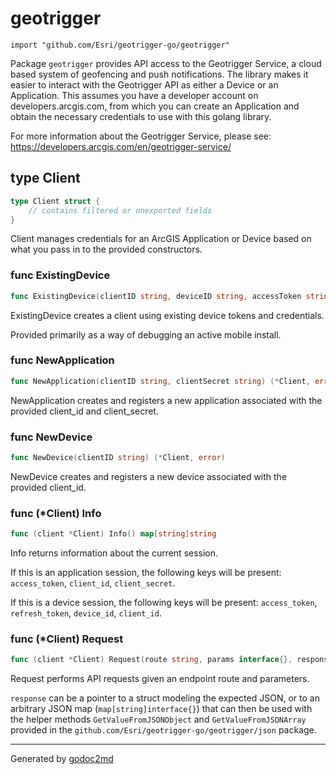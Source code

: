 
# geotrigger
    import "github.com/Esri/geotrigger-go/geotrigger"

Package `geotrigger` provides API access to the Geotrigger Service,
a cloud based system of geofencing and push notifications. The library
makes it easier to interact with the Geotrigger API as either a Device or
an Application. This assumes you have a developer account on
developers.arcgis.com, from which you can create an Application and obtain
the necessary credentials to use with this golang library.

For more information about the Geotrigger Service, please see:
<a href="https://developers.arcgis.com/en/geotrigger-service/">https://developers.arcgis.com/en/geotrigger-service/</a>







## type Client
``` go
type Client struct {
    // contains filtered or unexported fields
}
```
Client manages credentials for an ArcGIS Application or Device based on what
you pass in to the provided constructors.









### func ExistingDevice
``` go
func ExistingDevice(clientID string, deviceID string, accessToken string, expiresIn int64, refreshToken string) *Client
```
ExistingDevice creates a client using existing device tokens and credentials.

Provided primarily as a way of debugging an active mobile install.


### func NewApplication
``` go
func NewApplication(clientID string, clientSecret string) (*Client, error)
```
NewApplication creates and registers a new application associated with the
provided client_id and client_secret.


### func NewDevice
``` go
func NewDevice(clientID string) (*Client, error)
```
NewDevice creates and registers a new device associated with the provided client_id.




### func (\*Client) Info
``` go
func (client *Client) Info() map[string]string
```
Info returns information about the current session.

If this is an application session, the following keys will be present: `access_token`, `client_id`, `client_secret`.

If this is a device session, the following keys will be present: `access_token`, `refresh_token`, `device_id`, `client_id`.



### func (\*Client) Request
``` go
func (client *Client) Request(route string, params interface{}, response interface{}) error
```
Request performs API requests given an endpoint route and parameters.

`response` can be a pointer to a struct modeling the expected JSON, or to an
arbitrary JSON map (`map[string]interface{}`) that can then be used with the
helper methods `GetValueFromJSONObject` and `GetValueFromJSONArray` provided
in the `github.com/Esri/geotrigger-go/geotrigger/json` package.









- - -
Generated by [godoc2md](http://godoc.org/github.com/davecheney/godoc2md)